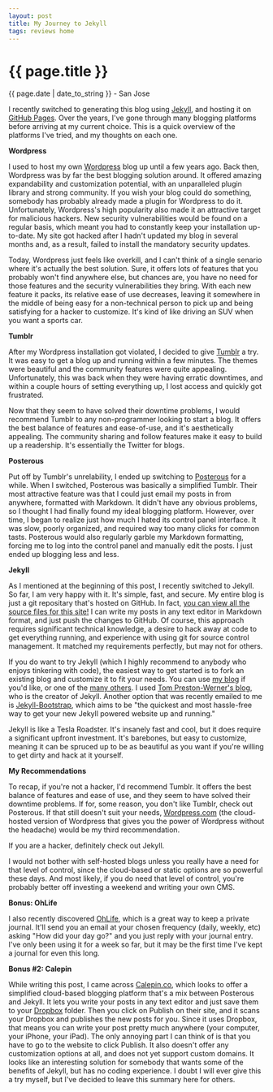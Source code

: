 ```yaml
---
layout: post
title: My Journey to Jekyll
tags: reviews home
---
```


{{ page.title }}
================

<p class="meta">{{ page.date | date_to_string }} - San Jose</p>

I recently switched to generating this blog using [Jekyll](http://jekyllrb.com/), and hosting it on [GitHub Pages](http://pages.github.com/). Over the years, I've gone through many blogging platforms before arriving at my current choice. This is a quick overview of the platforms I've tried, and my thoughts on each one.

**Wordpress**

I used to host my own [Wordpress](http://wordpress.org/) blog up until a few years ago. Back then, Wordpress was by far the best blogging solution around. It offered amazing expandability and customization potential, with an unparalleled plugin library and strong community. If you wish your blog could do something, somebody has probably already made a plugin for Wordpress to do it. Unfortunately, Wordpress's high popularity also made it an attractive target for malicious hackers. New security vulnerabilities would be found on a regular basis, which meant you had to constantly keep your installation up-to-date. My site got hacked after I hadn't updated my blog in several months and, as a result, failed to install the mandatory security updates.

Today, Wordpress just feels like overkill, and I can't think of a single senario where it's actually the best solution. Sure, it offers lots of features that you probably won't find anywhere else, but chances are, you have no need for those features and the security vulnerabilities they bring. With each new feature it packs, its relative ease of use decreases, leaving it somewhere in the middle of being easy for a non-technical person to pick up and being satisfying for a hacker to customize. It's kind of like driving an SUV when you want a sports car.

**Tumblr**

After my Wordpress installation got violated, I decided to give [Tumblr](http://tumblr.com) a try. It was easy to get a blog up and running within a few minutes. The themes were beautiful and the community features were quite appealing. Unfortunately, this was back when they were having erratic downtimes, and within a couple hours of setting everything up, I lost access and quickly got frustrated.

Now that they seem to have solved their downtime problems, I would recommend Tumblr to any non-programmer looking to start a blog. It offers the best balance of features and ease-of-use, and it's aesthetically appealing. The community sharing and follow features make it easy to build up a readership. It's essentially the Twitter for blogs.

**Posterous**

Put off by Tumblr's unrelability, I ended up switching to [Posterous](http://posterous.com) for a while. When I switched, Posterous was basically a simplified Tumblr. Their most attractive feature was that I could just email my posts in from anywhere, formatted with Markdown. It didn't have any obvious problems, so I thought I had finally found my ideal blogging platform. However, over time, I began to realize just how much I hated its control panel interface. It was slow, poorly organized, and required way too many clicks for common tasts. Posterous would also regularly garble my Markdown formatting, forcing me to log into the control panel and manually edit the posts. I just ended up blogging less and less.

**Jekyll**

As I mentioned at the beginning of this post, I recently switched to Jekyll. So far, I am very happy with it. It's simple, fast, and secure. My entire blog is just a git repositary that's hosted on GitHub. In fact, [you can view all the source files for this site!](https://github.com/neilgupta/neilgupta.github.com) I can write my posts in any text editor in Markdown format, and just push the changes to GitHub. Of course, this approach requires significant technical knowledge, a desire to hack away at code to get everything running, and experience with using git for source control management. It matched my requirements perfectly, but may not for others.

If you do want to try Jekyll (which I highly recommend to anybody who enjoys tinkering with code), the easiest way to get started is to fork an existing blog and customize it to fit your needs. You can use [my blog](https://github.com/neilgupta/neilgupta.github.com) if you'd like, or one of the [many others](https://github.com/mojombo/jekyll/wiki/Sites). I used [Tom Preston-Werner's blog](http://tom.preston-werner.com/), who is the creator of Jekyll. Another option that was recently emailed to me is [Jekyll-Bootstrap](http://jekyllbootstrap.com/), which aims to be "the quickest and most hassle-free way to get your new Jekyll powered website up and running."

Jekyll is like a Tesla Roadster. It's insanely fast and cool, but it does require a significant upfront investment. It's barebones, but easy to customize, meaning it can be spruced up to be as beautiful as you want if you're willing to get dirty and hack at it yourself.

**My Recommendations**

To recap, if you're not a hacker, I'd recommend Tumblr. It offers the best balance of features and ease of use, and they seem to have solved their downtime problems. If for, some reason, you don't like Tumblr, check out Posterous. If that still doesn't suit your needs, [Wordpress.com](http://wordpress.com) (the cloud-hosted version of Wordpress that gives you the power of Wordpress without the headache) would be my third recommendation.

If you are a hacker, definitely check out Jekyll.

I would not bother with self-hosted blogs unless you really have a need for that level of control, since the cloud-based or static options are so powerful these days. And most likely, if you do need that level of control, you're probably better off investing a weekend and writing your own CMS.

**Bonus: OhLife**

I also recently discovered [OhLife](http://ohlife.com/), which is a great way to keep a private journal. It'll send you an email at your chosen frequency (daily, weekly, etc) asking "How did your day go?" and you just reply with your journal entry. I've only been using it for a week so far, but it may be the first time I've kept a journal for even this long.

**Bonus #2: Calepin**

While writing this post, I came across [Calepin.co](http://calepin.co/), which looks to offer a simplified cloud-based blogging platform that's a mix between Posterous and Jekyll. It lets you write your posts in any text editor and just save them to your [Dropbox](http://dropbox.com) folder. Then you click on Publish on their site, and it scans your Dropbox and publishes the new posts for you. Since it uses Dropbox, that means you can write your post pretty much anywhere (your computer, your iPhone, your iPad). The only annoying part I can think of is that you have to go to the website to click Publish. It also doesn't offer any customization options at all, and does not yet support custom domains. It looks like an interesting solution for somebody that wants some of the benefits of Jekyll, but has no coding experience. I doubt I will ever give this a try myself, but I've decided to leave this summary here for others.